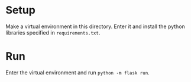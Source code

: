 # Setup

Make a virtual environment in this directory.
Enter it and install the python libraries specified in `requirements.txt`.

# Run

Enter the virtual environment and run `python -m flask run`.